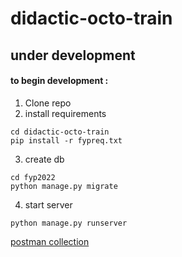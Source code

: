 # didactic-octo-train

## under development
#### to begin development : 
1. Clone repo
2. install requirements
```
cd didactic-octo-train
pip install -r fypreq.txt
```
3. create db
```
cd fyp2022
python manage.py migrate
```
4. start server
```
python manage.py runserver
```

[postman collection](https://www.getpostman.com/collections/6607fe981be201a45789)

